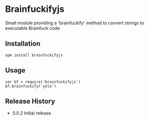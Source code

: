 Brainfuckifyjs
===

Small module providing a 'brainfuckify' method to convert strings to executable Brainfuck code

## Installation

	npm install brainfuckifyjs

## Usage

	var bf = require('brainfuckifyjs')
	bf.brainfuckify('yolo')

## Release History

* 0.0.2 Initial release